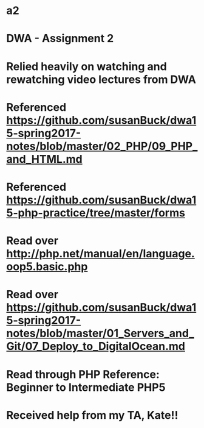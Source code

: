 # a2
# DWA - Assignment 2

# Relied heavily on watching and rewatching video lectures from DWA
# Referenced https://github.com/susanBuck/dwa15-spring2017-notes/blob/master/02_PHP/09_PHP_and_HTML.md
# Referenced https://github.com/susanBuck/dwa15-php-practice/tree/master/forms
# Read over http://php.net/manual/en/language.oop5.basic.php
# Read over https://github.com/susanBuck/dwa15-spring2017-notes/blob/master/01_Servers_and_Git/07_Deploy_to_DigitalOcean.md
# Read through PHP Reference: Beginner to Intermediate PHP5
# Received help from my TA, Kate!!
